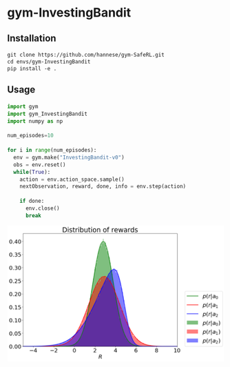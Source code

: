 # gym-InvestingBandit

## Installation

```shell
git clone https://github.com/hannese/gym-SafeRL.git
cd envs/gym-InvestingBandit
pip install -e .
```
## Usage

```python
import gym
import gym_InvestingBandit
import numpy as np

num_episodes=10

for i in range(num_episodes):
  env = gym.make("InvestingBandit-v0")
  obs = env.reset()
  while(True):
    action = env.action_space.sample()
    nextObservation, reward, done, info = env.step(action)

    if done:
      env.close()
      break
```

![Distribution of rewards for the three arms](reward_distribution.png)
